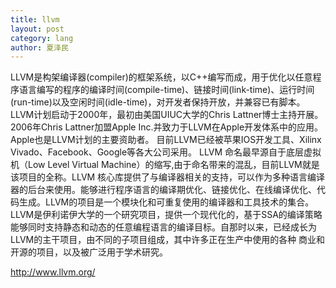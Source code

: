 ```yaml
---
title: llvm
layout: post
category: lang
author: 夏泽民
---
```

LLVM是构架编译器(compiler)的框架系统，以C++编写而成，用于优化以任意程序语言编写的程序的编译时间(compile-time)、链接时间(link-time)、运行时间(run-time)以及空闲时间(idle-time)，对开发者保持开放，并兼容已有脚本。
LLVM计划启动于2000年，最初由美国UIUC大学的Chris Lattner博士主持开展。2006年Chris Lattner加盟Apple Inc.并致力于LLVM在Apple开发体系中的应用。Apple也是LLVM计划的主要资助者。
目前LLVM已经被苹果IOS开发工具、Xilinx Vivado、Facebook、Google等各大公司采用。
LLVM 命名最早源自于底层虚拟机（Low Level Virtual Machine）的缩写,由于命名带来的混乱，目前LLVM就是该项目的全称。LLVM 核心库提供了与编译器相关的支持，可以作为多种语言编译器的后台来使用。能够进行程序语言的编译期优化、链接优化、在线编译优化、代码生成。LLVM的项目是一个模块化和可重复使用的编译器和工具技术的集合。LLVM是伊利诺伊大学的一个研究项目，提供一个现代化的，基于SSA的编译策略能够同时支持静态和动态的任意编程语言的编译目标。自那时以来，已经成长为LLVM的主干项目，由不同的子项目组成，其中许多正在生产中使用的各种 商业和开源的项目，以及被广泛用于学术研究。
<!-- more -->
http://www.llvm.org/
